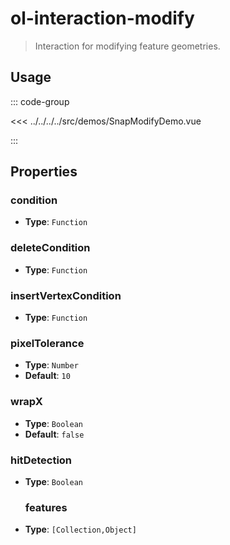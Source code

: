 # ol-interaction-modify

> Interaction for modifying feature geometries.

<script setup>
import SnapModifyDemo from "@demos/SnapModifyDemo.vue"
</script>

<ClientOnly>
<SnapModifyDemo/>
</ClientOnly>

## Usage

::: code-group

<<< ../../../../src/demos/SnapModifyDemo.vue

:::

## Properties

### condition

- **Type**: `Function`

### deleteCondition

- **Type**: `Function`

### insertVertexCondition

- **Type**: `Function`

### pixelTolerance

- **Type**: `Number`
- **Default**: `10`

### wrapX

- **Type**: `Boolean`
- **Default**: `false`

### hitDetection

- **Type**: `Boolean`

  ### features

- **Type**: `[Collection,Object]`
